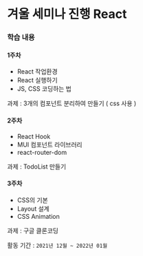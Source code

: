 # 겨울 세미나 진행 React

### 학습 내용
#### 1주차
- React 작업환경
- React 실행하기
- JS, CSS 코딩하는 법

과제 : 3개의 컴포넌트 분리하여 만들기 ( css 사용 )

#### 2주차
- React Hook
- MUI 컴포넌트 라이브러리
- react-router-dom

과제 : TodoList 만들기

#### 3주차
- CSS의 기본
- Layout 설계
- CSS Animation

과제 : 구글 클론코딩

활동 기간 : ` 2021년 12월 ~ 2022년 01월 `
